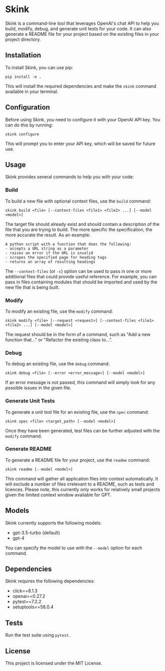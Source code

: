 # Skink

Skink is a command-line tool that leverages OpenAI's chat API to help you build, modify, debug, and generate unit tests for your code. It can also generate a README file for your project based on the existing files in your project directory.

## Installation

To install Skink, you can use pip:

```
pip install -e .
```

This will install the required dependencies and make the `skink` command available in your terminal.

## Configuration

Before using Skink, you need to configure it with your OpenAI API key. You can do this by running:

```
skink configure
```

This will prompt you to enter your API key, which will be saved for future use.

## Usage

Skink provides several commands to help you with your code:

### Build

To build a new file with optional context files, use the `build` command:

```
skink build <file> [--context-files <file1> <file2> ...] [--model <model>]
```

The target file should already exist and should contain a description of the file that you are trying to build. The more specific the specification, the more accurate the result. As an example:

```
A python script with a function that does the following:
- accepts a URL string as a parameter
- raises an error if the URL is invalid
- scrapes the specified page for heading tags
- returns an array of resulting headings
```

The `--context-files` (or `-c`) option can be used to pass in one or more additional files that could provide useful reference. For example, you can pass in files containing modules that should be imported and used by the new file that is being built.

### Modify

To modify an existing file, use the `modify` command:

```
skink modify <file> [--request <request>] [--context-files <file1> <file2> ...] [--model <model>]
```

The request should be in the form of a command, such as "Add a new function that..." or "Refactor the existing class to...".

### Debug

To debug an existing file, use the `debug` command:

```
skink debug <file> [--error <error_message>] [--model <model>]
```

If an error message is not passed, this command will simply look for any possible issues in the given file.

### Generate Unit Tests

To generate a unit test file for an existing file, use the `spec` command:

```
skink spec <file> <target_path> [--model <model>]
```

Once they have been generated, test files can be further adjusted with the `modify` command.

### Generate README

To generate a README file for your project, use the `readme` command:

```
skink readme [--model <model>]
```

This command will gather all application files into context automatically. It will exclude a number of files irrelevant to a README, such as tests and licences. Please note, this currently only works for relatively small projects given the limited context window available for GPT.

## Models

Skink currently supports the following models:

- gpt-3.5-turbo (default)
- gpt-4

You can specify the model to use with the `--model` option for each command.

## Dependencies

Skink requires the following dependencies:

- click==8.1.3
- openai==0.27.2
- pytest==7.2.2
- setuptools==58.0.4

## Tests

Run the test suite using `pytest`.

## License

This project is licensed under the MIT License.
